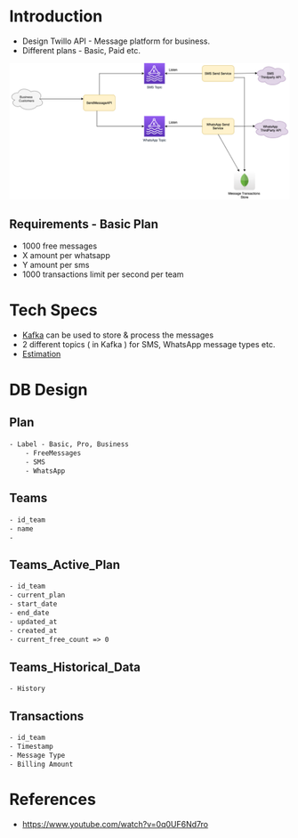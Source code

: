 
# Introduction
- Design Twillo API - Message platform for business.
- Different plans - Basic, Paid etc.

<img title="TwilloAPIDesign" alt="Alt text" src="TwilloAPIDesign.drawio.png">

## Requirements - Basic Plan
- 1000 free messages
- X amount per whatsapp
- Y amount per sms
- 1000 transactions limit per second per team

# Tech Specs
- [Kafka](../../1_HLDDesignComponents/4_MessageBrokers) can be used to store & process the messages
- 2 different topics ( in Kafka ) for SMS, WhatsApp message types etc.
- [Estimation](../../1_HLDDesignComponents/4_MessageBrokers)

# DB Design
## Plan
    - Label - Basic, Pro, Business
        - FreeMessages
        - SMS
        - WhatsApp
## Teams
    - id_team
    - name
    - 
## Teams_Active_Plan
    - id_team
    - current_plan
    - start_date
    - end_date
    - updated_at
    - created_at
    - current_free_count => 0
## Teams_Historical_Data
    - History
## Transactions
    - id_team
    - Timestamp
    - Message Type
    - Billing Amount
    
# References
- https://www.youtube.com/watch?v=0q0UF6Nd7ro
